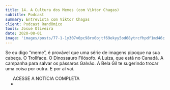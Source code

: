 ```yaml
---
title: 14. A Cultura dos Memes (com Viktor Chagas)
subtitle: Podcast
summary: Entrevista com Viktor Chagas
client: Podcast Randômico
tools: Josué Oliveira
date: 2020-08-01
image: 'images/posts/77-1-1y307v0pc98rx0ojtf69ekyy5od68ytrcfhpdf1md46c.png'
---
```


Se eu digo “meme”, é provável que uma série de imagens pipoque na sua cabeça. O Trollface. O Dinossauro Filósofo. A Luiza, que está no Canadá. A campanha para salvar os pássaros Galvão. A Bela Gil te sugerindo trocar uma coisa por outra. E por aí vai.

<div class="post__share"><ul class="share__list list-reset">ACESSE A NOTÍCIA COMPLETA<li class="share__item" style="margin-left: 10px"><a class="share__link share__facebook" style="background: #fa5657" href="https://open.spotify.com/episode/0BEx3lwD6BmQd7mozDBH4g?si=n-u6B6XARyGWEfH7l1JBiw&nd=1&dlsi=761d9ac681ca4e4b 
onclick=window.open(this.href, 'pop-up', 'left=20,top=20,width=500,height=500,toolbar=1,resizable=0'); return false;" title="Link" rel="nofollow"><i class="fa-solid fa-link"></i></a></li></ul></div>
<!-- <div class="gallery-box"><div class="gallery"><img src="/clipping/images/example-1.jpg" loading="lazy" alt="Project"><img src="/clipping/images/example-2.jpg" loading="lazy" alt="Project"></div><em>Gallery / <a href="https://www.freepik.com/" target="_blank">Freepic</a></em></div> -->